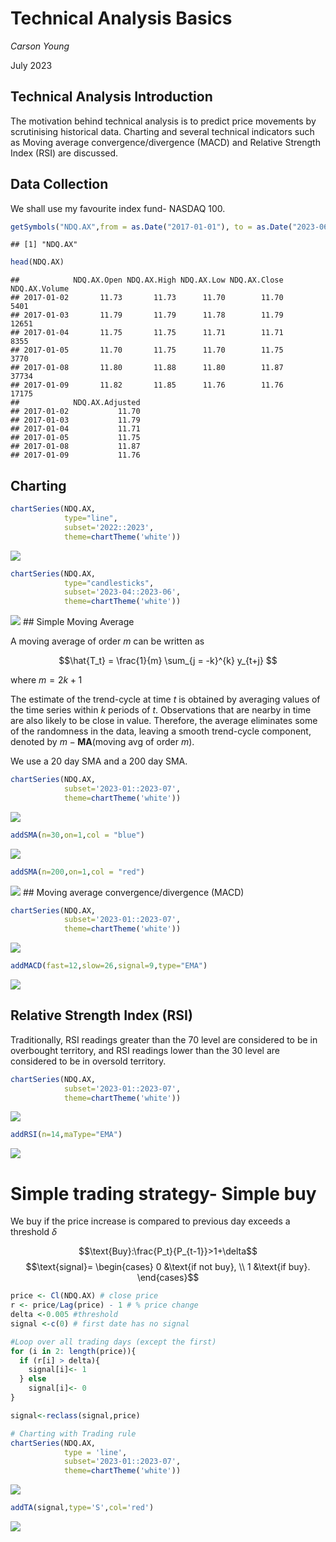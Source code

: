 Technical Analysis Basics
================
*Carson Young*

July 2023

## Technical Analysis Introduction

The motivation behind technical analysis is to predict price movements
by scrutinising historical data. Charting and several technical
indicators such as Moving average convergence/divergence (MACD) and
Relative Strength Index (RSI) are discussed.

## Data Collection

We shall use my favourite index fund- NASDAQ 100.

``` r
getSymbols("NDQ.AX",from = as.Date("2017-01-01"), to = as.Date("2023-06-30"))
```

    ## [1] "NDQ.AX"

``` r
head(NDQ.AX)
```

    ##            NDQ.AX.Open NDQ.AX.High NDQ.AX.Low NDQ.AX.Close NDQ.AX.Volume
    ## 2017-01-02       11.73       11.73      11.70        11.70          5401
    ## 2017-01-03       11.79       11.79      11.78        11.79         12651
    ## 2017-01-04       11.75       11.75      11.71        11.71          8355
    ## 2017-01-05       11.70       11.75      11.70        11.75          3770
    ## 2017-01-08       11.80       11.88      11.80        11.87         37734
    ## 2017-01-09       11.82       11.85      11.76        11.76         17175
    ##            NDQ.AX.Adjusted
    ## 2017-01-02           11.70
    ## 2017-01-03           11.79
    ## 2017-01-04           11.71
    ## 2017-01-05           11.75
    ## 2017-01-08           11.87
    ## 2017-01-09           11.76

## Charting

``` r
chartSeries(NDQ.AX,
            type="line",
            subset='2022::2023',
            theme=chartTheme('white'))
```

![](nasdaq-analysis_files/figure-gfm/unnamed-chunk-3-1.png)<!-- -->

``` r
chartSeries(NDQ.AX,
            type="candlesticks",
            subset='2023-04::2023-06',
            theme=chartTheme('white'))
```

![](nasdaq-analysis_files/figure-gfm/unnamed-chunk-4-1.png)<!-- --> \##
Simple Moving Average

A moving average of order $m$ can be written as

$$\hat{T_t} = \frac{1}{m}  \sum_{j = -k}^{k} y_{t+j} $$

where $m = 2k + 1$

The estimate of the trend-cycle at time $t$ is obtained by averaging
values of the time series within $k$ periods of $t$. Observations that
are nearby in time are also likely to be close in value. Therefore, the
average eliminates some of the randomness in the data, leaving a smooth
trend-cycle component, denoted by $m-\textbf{MA}$(moving avg of order
$m$).

We use a 20 day SMA and a 200 day SMA.

``` r
chartSeries(NDQ.AX,
            subset='2023-01::2023-07',
            theme=chartTheme('white'))
```

![](nasdaq-analysis_files/figure-gfm/unnamed-chunk-5-1.png)<!-- -->

``` r
addSMA(n=30,on=1,col = "blue")
```

![](nasdaq-analysis_files/figure-gfm/unnamed-chunk-5-2.png)<!-- -->

``` r
addSMA(n=200,on=1,col = "red")
```

![](nasdaq-analysis_files/figure-gfm/unnamed-chunk-5-3.png)<!-- --> \##
Moving average convergence/divergence (MACD)

``` r
chartSeries(NDQ.AX,
            subset='2023-01::2023-07',
            theme=chartTheme('white'))
```

![](nasdaq-analysis_files/figure-gfm/unnamed-chunk-6-1.png)<!-- -->

``` r
addMACD(fast=12,slow=26,signal=9,type="EMA")
```

![](nasdaq-analysis_files/figure-gfm/unnamed-chunk-6-2.png)<!-- -->

## Relative Strength Index (RSI)

Traditionally, RSI readings greater than the 70 level are considered to
be in overbought territory, and RSI readings lower than the 30 level are
considered to be in oversold territory.

``` r
chartSeries(NDQ.AX,
            subset='2023-01::2023-07',
            theme=chartTheme('white'))
```

![](nasdaq-analysis_files/figure-gfm/unnamed-chunk-7-1.png)<!-- -->

``` r
addRSI(n=14,maType="EMA")
```

![](nasdaq-analysis_files/figure-gfm/unnamed-chunk-7-2.png)<!-- -->

# Simple trading strategy- Simple buy

We buy if the price increase is compared to previous day exceeds a
threshold $\delta$

$$\text{Buy}:\frac{P_t}{P_{t-1}}>1+\delta$$
$$\text{signal}= \begin{cases}
0 &\text{if not buy},   \\
1 &\text{if buy}.   \end{cases}$$

``` r
price <- Cl(NDQ.AX) # close price
r <- price/Lag(price) - 1 # % price change
delta <-0.005 #threshold
signal <-c(0) # first date has no signal

#Loop over all trading days (except the first)
for (i in 2: length(price)){
  if (r[i] > delta){
    signal[i]<- 1
  } else
    signal[i]<- 0
}

signal<-reclass(signal,price)
```

``` r
# Charting with Trading rule
chartSeries(NDQ.AX,
            type = 'line',
            subset='2023-01::2023-07',
            theme=chartTheme('white'))
```

![](nasdaq-analysis_files/figure-gfm/unnamed-chunk-9-1.png)<!-- -->

``` r
addTA(signal,type='S',col='red')
```

![](nasdaq-analysis_files/figure-gfm/unnamed-chunk-9-2.png)<!-- -->
